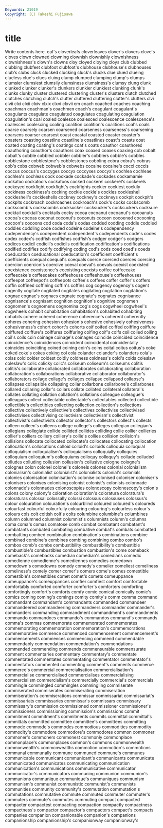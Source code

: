 ```yaml
---
Keywords: 21019 
Copyright: (C) Takeshi Fujisawa
---
```


# title

Write contents here.
eaf's cloverleafs cloverleaves clover's clovers clove's cloves clown
clowned clowning clownish clownishly clownishness clownishness's clown's clowns cloy cloyed
cloying cloys club clubbed clubbing clubfeet clubfoot clubfoot's clubhouse clubhouse's
clubhouses club's clubs cluck clucked clucking cluck's clucks clue clued
clueing clueless clue's clues cluing clump clumped clumping clump's clumps
clumsier clumsiest clumsily clumsiness clumsiness's clumsy clung clunk clunked clunker
clunker's clunkers clunkier clunkiest clunking clunk's clunks clunky cluster clustered
clustering cluster's clusters clutch clutched clutches clutching clutch's clutter cluttered
cluttering clutter's clutters clvi clvii clxi clxii clxiv clxix clxvi
clxvii cm coach coached coaches coaching coachman coachman's coachmen coach's
coagulant coagulant's coagulants coagulate coagulated coagulates coagulating coagulation coagulation's coal
coaled coalesce coalesced coalescence coalescence's coalesces coalescing coaling coalition coalition's
coalitions coal's coals coarse coarsely coarsen coarsened coarseness coarseness's coarsening
coarsens coarser coarsest coast coastal coasted coaster coaster's coasters coasting
coastline coastline's coastlines coast's coasts coat coated coating coating's coatings
coat's coats coauthor coauthored coauthoring coauthor's coauthors coax coaxed coaxes
coaxing cob cobalt cobalt's cobble cobbled cobbler cobbler's cobblers cobble's
cobbles cobblestone cobblestone's cobblestones cobbling cobra cobra's cobras cob's cobs
cobweb cobweb's cobwebs cocaine cocaine's cocci coccis coccus coccus's coccyges
coccyx coccyxes coccyx's cochlea cochleae cochlea's cochleas cock cockade cockade's
cockades cockamamie cockatoo cockatoo's cockatoos cocked cockerel cockerel's cockerels cockeyed
cockfight cockfight's cockfights cockier cockiest cockily cockiness cockiness's cocking cockle
cockle's cockles cockleshell cockleshell's cockleshells cockney cockney's cockneys cockpit cockpit's
cockpits cockroach cockroaches cockroach's cock's cocks cockscomb cockscomb's cockscombs cocksucker
cocksucker's cocksuckers cocksure cocktail cocktail's cocktails cocky cocoa cocoanut cocoanut's
cocoanuts cocoa's cocoas coconut coconut's coconuts cocoon cocooned cocooning cocoon's
cocoons cod coda coda's codas codded codding coddle coddled coddles
coddling code coded codeine codeine's codependency codependency's codependent codependent's codependents
code's codes codex codex's codfish codfishes codfish's codger codger's codgers
codices codicil codicil's codicils codification codification's codifications codified codifies codify
codifying coding cod's cods coed coed's coeds coeducation coeducational coeducation's
coefficient coefficient's coefficients coequal coequal's coequals coerce coerced coerces coercing
coercion coercion's coercive coeval coeval's coevals coexist coexisted coexistence coexistence's
coexisting coexists coffee coffeecake coffeecake's coffeecakes coffeehouse coffeehouse's coffeehouses coffeepot
coffeepot's coffeepots coffee's coffees coffer coffer's coffers coffin coffined coffining
coffin's coffins cog cogency cogency's cogent cogently cogitate cogitated cogitates
cogitating cogitation cogitation's cognac cognac's cognacs cognate cognate's cognates cognisance
cognisance's cognisant cognition cognition's cognitive cognomen cognomen's cognomens cognomina cog's
cogs cogwheel cogwheel's cogwheels cohabit cohabitation cohabitation's cohabited cohabiting cohabits
cohere cohered coherence coherence's coherent coherently coheres cohering cohesion cohesion's
cohesive cohesively cohesiveness cohesiveness's cohort cohort's cohorts coif coifed coiffed
coiffing coiffure coiffured coiffure's coiffures coiffuring coifing coif's coifs coil
coiled coiling coil's coils coin coinage coinage's coinages coincide coincided
coincidence coincidence's coincidences coincident coincidental coincidentally coincides coinciding coined coining
coin's coins coital coitus coitus's coke coked coke's cokes coking
col cola colander colander's colanders cola's colas cold colder coldest
coldly coldness coldness's cold's colds coleslaw coleslaw's colic colicky colic's
coliseum coliseum's coliseums colitis colitis's collaborate collaborated collaborates collaborating collaboration
collaboration's collaborations collaborative collaborator collaborator's collaborators collage collage's collages collapse
collapsed collapse's collapses collapsible collapsing collar collarbone collarbone's collarbones collared
collaring collar's collars collate collated collateral collateral's collates collating collation
collation's collations colleague colleague's colleagues collect collectable collectable's collectables collected
collectible collectible's collectibles collecting collection collection's collections collective collectively collective's
collectives collectivise collectivised collectivises collectivising collectivism collectivism's collectivist collectivist's collectivists
collector collector's collectors collect's collects colleen colleen's colleens college college's
colleges collegian collegian's collegians collegiate collide collided collides colliding collie
collier collieries collier's colliers colliery colliery's collie's collies collision collision's
collisions collocate collocated collocate's collocates collocating collocation collocation's collocations colloid
colloid's colloids colloquia colloquial colloquialism colloquialism's colloquialisms colloquially colloquies colloquium
colloquium's colloquiums colloquy colloquy's collude colluded colludes colluding collusion collusion's
collusive cologne cologne's colognes colon colonel colonel's colonels colones colonial
colonialism colonialism's colonialist colonialist's colonialists colonial's colonials colonies colonisation colonisation's
colonise colonised coloniser coloniser's colonisers colonises colonising colonist colonist's colonists
colonnade colonnade's colonnades colonoscopies colonoscopy colonoscopy's colon's colons colony colony's
coloration coloration's coloratura coloratura's coloraturas colossal colossally colossi colossus colossuses
colossus's colour colouration colouration's colourblind coloured coloured's coloureds colourfast colourful
colourfully colouring colouring's colourless colour's colours cols colt coltish colt's
colts columbine columbine's columbines column columned columnist columnist's columnists column's
columns coma coma's comas comatose comb combat combatant combatant's combatants
combated combating combative combat's combats combatted combatting combed combination combination's
combinations combine combined combine's combines combing combining combo combo's combos
comb's combs combustibility combustibility's combustible combustible's combustibles combustion combustion's come
comeback comeback's comebacks comedian comedian's comedians comedic comedienne comedienne's comediennes
comedies comedown comedown's comedowns comedy comedy's comelier comeliest comeliness comeliness's
comely comer comer's comers come's comes comestible comestible's comestibles comet
comet's comets comeuppance comeuppance's comeuppances comfier comfiest comfort comfortable comfortably
comforted comforter comforter's comforters comforting comfortingly comfort's comforts comfy comic
comical comically comic's comics coming coming's comings comity comity's comm
comma command commandant commandant's commandants commanded commandeer commandeered commandeering commandeers
commander commander's commanders commanding commandment commandment's commandments commando commandoes commando's
commandos command's commands comma's commas commemorate commemorated commemorates commemorating commemoration
commemoration's commemorations commemorative commence commenced commencement commencement's commencements commences commencing
commend commendable commendably commendation commendation's commendations commended commending commends commensurable
commensurate comment commentaries commentary commentary's commentate commentated commentates commentating commentator
commentator's commentators commented commenting comment's comments commerce commerce's commercial commercialisation
commercialisation's commercialise commercialised commercialises commercialising commercialism commercialism's commercially commercial's commercials
commingle commingled commingles commingling commiserate commiserated commiserates commiserating commiseration commiseration's
commiserations commissar commissariat commissariat's commissariats commissaries commissar's commissars commissary commissary's
commission commissioned commissioner commissioner's commissioners commissioning commission's commissions commit commitment
commitment's commitments commits committal committal's committals committed committee committee's committees
committing commode commode's commodes commodious commodities commodity commodity's commodore commodore's
commodores common commoner commoner's commoners commonest commonly commonplace commonplace's commonplaces
common's commons commonwealth commonwealth's commonwealths commotion commotion's commotions communal communally
commune communed commune's communes communicable communicant communicant's communicants communicate communicated
communicates communicating communication communication's communications communicative communicator communicator's communicators communing
communion communion's communions communique communique's communiques communism communism's communist communistic
communist's communists communities community community's commutation commutation's commutations commutative commute
commuted commuter commuter's commuters commute's commutes commuting compact compacted compacter
compactest compacting compaction compactly compactness compactness's compactor compactor's compactors compact's
compacts companies companion companionable companion's companions companionship companionship's companionway companionway's
